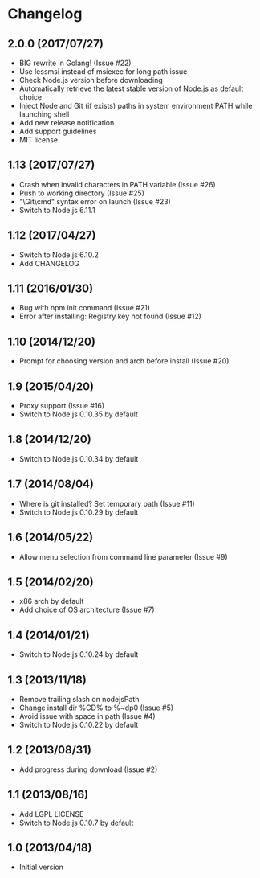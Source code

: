 # Changelog

## 2.0.0 (2017/07/27)

* BIG rewrite in Golang! (Issue #22)
* Use lessmsi instead of msiexec for long path issue
* Check Node.js version before downloading
* Automatically retrieve the latest stable version of Node.js as default choice
* Inject Node and Git (if exists) paths in system environment PATH while launching shell
* Add new release notification
* Add support guidelines
* MIT license

## 1.13 (2017/07/27)

* Crash when invalid characters in PATH variable (Issue #26)
* Push to working directory (Issue #25)
* "\Git\cmd" syntax error on launch (Issue #23)
* Switch to Node.js 6.11.1

## 1.12 (2017/04/27)

* Switch to Node.js 6.10.2
* Add CHANGELOG

## 1.11 (2016/01/30)

* Bug with npm init command (Issue #21)
* Error after installing: Registry key not found (Issue #12)

## 1.10 (2014/12/20)

* Prompt for choosing version and arch before install (Issue #20)

## 1.9 (2015/04/20)

* Proxy support (Issue #16)
* Switch to Node.js 0.10.35 by default

## 1.8 (2014/12/20)

* Switch to Node.js 0.10.34 by default

## 1.7 (2014/08/04)

* Where is git installed? Set temporary path (Issue #11)
* Switch to Node.js 0.10.29 by default

## 1.6 (2014/05/22)

* Allow menu selection from command line parameter (Issue #9)

## 1.5 (2014/02/20)

* x86 arch by default
* Add choice of OS architecture (Issue #7)

## 1.4 (2014/01/21)

* Switch to Node.js 0.10.24 by default

## 1.3 (2013/11/18)

* Remove trailing slash on nodejsPath
* Change install dir %CD% to %~dp0 (Issue #5)
* Avoid issue with space in path (Issue #4)
* Switch to Node.js 0.10.22 by default

## 1.2 (2013/08/31)

* Add progress during download (Issue #2)

## 1.1 (2013/08/16)

* Add LGPL LICENSE
* Switch to Node.js 0.10.7 by default

## 1.0 (2013/04/18)

* Initial version
